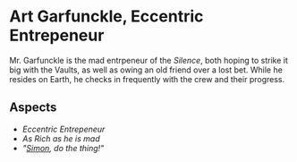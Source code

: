 # Art Garfunckle, Eccentric Entrepeneur

Mr. Garfunckle is the mad entrpeneur of the *Silence*, both hoping to strike it big with the Vaults, as well as owing an old friend over a lost bet. While he resides on Earth, he checks in frequently with the crew and their progress.

## Aspects
* *Eccentric Entrepeneur*
* *As Rich as he is mad*
* *"[Simon](Simon), do the thing!"*